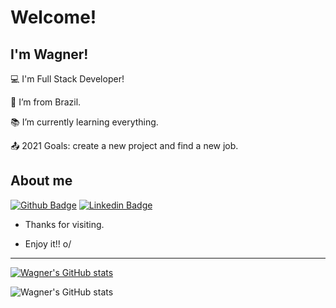 # Welcome!

 

## I'm Wagner!

 

:computer: I'm Full Stack Developer!

:house_with_garden: I’m from Brazil.

:books: I’m currently learning everything.

:outbox_tray: 2021 Goals: create a new project and find a new job.

 

## About me

[![Github Badge](https://img.shields.io/badge/-Github-000?style=flat-square&logo=Github&logoColor=white&link=LINK_GIT)](https://github.com/wagnerdantas) [![Linkedin Badge](https://img.shields.io/badge/-LinkedIn-blue?style=flat-square&logo=Linkedin&logoColor=white&link=LINK_LINKEDIN)]( https://www.linkedin.com/in/wagner-dantas/)





- Thanks for visiting.

- Enjoy it!! o/

----------------------------------------------------------------------------------


[![Wagner's GitHub stats](https://github-readme-stats.vercel.app/api?username=wagnerdantas)](https://github.com/anuraghazra/github-readme-stats)


![Wagner's GitHub stats](https://github-readme-stats.vercel.app/api?username=wagnerdantas&count_private=true)


